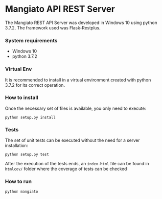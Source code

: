 # Mangiato API REST Server

The Mangiato REST API Server was developed in Windows 10 using python 3.7.2. The framework used was Flask-Restplus.

### System requirements

* Windows 10
* python 3.7.2 


### Virtual Env

It is recommended to install in a virtual environment created with python 3.7.2 for its correct operation.


### How to install

Once the necessary set of files is available, you only need to execute:

`python setup.py install`

### Tests

The set of unit tests can be executed without the need for a server installation:

`python setup.py test`

After the execution of the tests ends, an `index.html` file can be found in `htmlcov/` folder where the coverage of tests can be checked 

### How to run

`python mangiato`


